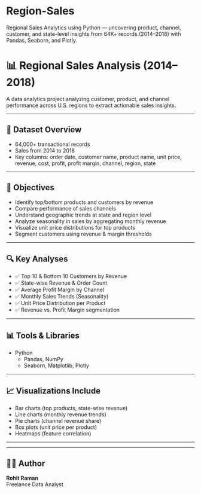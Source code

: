 # Region-Sales
Regional Sales Analytics using Python — uncovering product, channel, customer, and state-level insights from 64K+ records (2014–2018) with Pandas, Seaborn, and Plotly.

# 📊 Regional Sales Analysis (2014–2018)

A data analytics project analyzing customer, product, and channel performance across U.S. regions to extract actionable sales insights.

---

## 📁 Dataset Overview

- 64,000+ transactional records
- Sales from 2014 to 2018
- Key columns: order date, customer name, product name, unit price, revenue, cost, profit, profit margin, channel, region, state

---

## 🎯 Objectives

- Identify top/bottom products and customers by revenue
- Compare performance of sales channels
- Understand geographic trends at state and region level
- Analyze seasonality in sales by aggregating monthly revenue
- Visualize unit price distributions for top products
- Segment customers using revenue & margin thresholds

---

## 🔍 Key Analyses

- ✅ Top 10 & Bottom 10 Customers by Revenue
- ✅ State-wise Revenue & Order Count
- ✅ Average Profit Margin by Channel
- ✅ Monthly Sales Trends (Seasonality)
- ✅ Unit Price Distribution per Product
- ✅ Revenue vs. Profit Margin segmentation

---

## 📊 Tools & Libraries

- Python
  - Pandas, NumPy
  - Seaborn, Matplotlib, Plotly

---

## 📈 Visualizations Include

- Bar charts (top products, state-wise revenue)
- Line charts (monthly revenue trends)
- Pie charts (channel revenue share)
- Box plots (unit price per product)
- Heatmaps (feature correlation)

---


---

## 🙋‍♂️ Author

**Rohit Raman**  
Freelance Data Analyst





